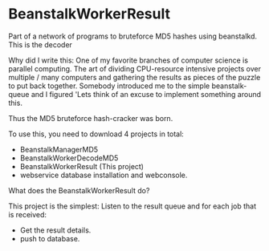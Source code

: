 BeanstalkWorkerResult
=====================

Part of a network of programs to bruteforce MD5 hashes using beanstalkd. This is the decoder


Why did I write this: 
One of my favorite branches of computer science is parallel computing. The art of dividing CPU-resource intensive projects
over multiple / many computers and gathering the results as pieces of the puzzle to put back together. Somebody introduced me
to the simple beanstalk-queue and I figured 'Lets think of an excuse to implement something around this. 

Thus the MD5 bruteforce hash-cracker was born. 

To use this, you need to download 4 projects in total: 
- BeanstalkManagerMD5 
- BeanstalkWorkerDecodeMD5 
- BeanstalkWorkerResult (This project) 
- webservice database installation and webconsole. 

What does the BeanstalkWorkerResult do? 

This project is the simplest: Listen to the result queue and for each job that is received: 
- Get the result details. 
- push to database. 
